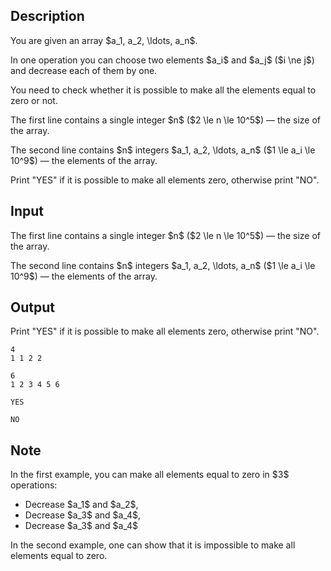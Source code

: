 ## Description

<div><p>You are given an array $a_1, a_2, \ldots, a_n$.</p><p>In one operation you can choose two elements $a_i$ and $a_j$ ($i \ne j$) and decrease each of them by one.</p><p>You need to check whether it is possible to make all the elements equal to zero or not.</p></div><div class="input-specification"><p>The first line contains a single integer $n$ ($2 \le n \le 10^5$)&nbsp;— the size of the array.</p><p>The second line contains $n$ integers $a_1, a_2, \ldots, a_n$ ($1 \le a_i \le 10^9$)&nbsp;— the elements of the array.</p></div><div class="output-specification"><p>Print "<span class="tex-font-style-tt">YES</span>" if it is possible to make all elements zero, otherwise print "<span class="tex-font-style-tt">NO</span>".</p></div>

## Input

<p>The first line contains a single integer $n$ ($2 \le n \le 10^5$)&nbsp;— the size of the array.</p><p>The second line contains $n$ integers $a_1, a_2, \ldots, a_n$ ($1 \le a_i \le 10^9$)&nbsp;— the elements of the array.</p>

## Output

<p>Print "<span class="tex-font-style-tt">YES</span>" if it is possible to make all elements zero, otherwise print "<span class="tex-font-style-tt">NO</span>".</p>





```input1
4
1 1 2 2
```




```input2
6
1 2 3 4 5 6
```




```output1
YES
```




```output2
NO
```



## Note

<p>In the first example, you can make all elements equal to zero in $3$ operations: </p><ul> <li> Decrease $a_1$ and $a_2$, </li><li> Decrease $a_3$ and $a_4$, </li><li> Decrease $a_3$ and $a_4$ </li></ul><p>In the second example, one can show that it is impossible to make all elements equal to zero.</p>
